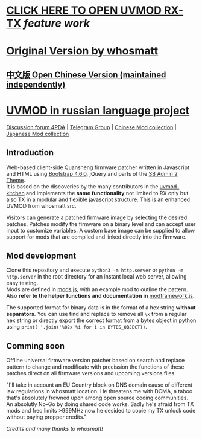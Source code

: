 # [CLICK HERE TO OPEN UVMOD RX-TX](https://re3con.github.io/uvmod/) *feature work*
# [Original Version by whosmatt](https://github.com/whosmatt/uvmod)
## [中文版 Open Chinese Version (maintained independently)](https://uvmod.xanyi.eu.org/)
# [UVMOD in russian language project](https://uvmod.valek.net.ru/)

[Discussion forum 4PDA](https://4pda.to/forum/index.php?showtopic=1071343&st=0) | [Telegram Group](https://t.me/uv_k5/34434) | [Chinese Mod collection](https://www.zhihu.com/people/troilusxi) | [Japanese Mod collection](https://www.nazononiku.com/uncategorized/uv-k5%E3%81%AE%E3%83%95%E3%82%A1%E3%83%BC%E3%83%A0%E3%82%A6%E3%82%A7%E3%82%A2%E3%82%92%E3%82%AB%E3%82%B9%E3%82%BF%E3%83%9E%E3%82%A4%E3%82%BA/686/)

## Introduction

Web-based client-side Quansheng firmware patcher written in Javascript and HTML using [Bootstrap 4.6.0](https://getbootstrap.com/docs/4.6/getting-started/introduction/), jQuery and parts of the [SB Admin 2 Theme](https://startbootstrap.com/theme/sb-admin-2).  
It is based on the discoveries by the many contributors in the [uvmod-kitchen](https://github.com/amnemonic/Quansheng_UV-K5_Firmware/tree/main/uvmod_kitchen) and implements the **same functionality** not limited to RX only but also TX in a modular and flexible javascript structure. This is an enhanced UVMOD from whosmatt src.

Visitors can generate a patched firmware image by selecting the desired patches. Patches modify the firmware on a binary level and can accept user input to customize variables. A custom base image can be supplied to allow support for mods that are compiled and linked directly into the firmware. 

## Mod development

Clone this repository and execute `python3 -m http.server` or `python -m http.server` in the root directory for an instant local web server, allowing easy testing.  
Mods are defined in [mods.js](mods.js), with an example mod to outline the pattern.  
Also __refer to the helper functions and documentation in__ [modframework.js](js/modframework.js).  

The supported format for binary data is in the format of a hex string __without separators__. You can use find and replace to remove all `\x` from a regular hex string or directly export the correct format from a bytes object in python using `print(''.join('%02x'%i for i in BYTES_OBJECT))`.

## **Comming soon** 
Offline universal firmware version patcher
based on search and replace pattern to change and modificate with precission the functions of these patches direct on all firmware versions and upcoming versions files.<br>

"I'll take in account an EU Country block on DNS domain cause of different law regulations in whosmatt location. He threatens me with DCMA, a taboo that's absolutely frowned upon among open source coding communities. An absolutly No-Go by doing shared code works. Sadly he's afraid from TX mods and freq limits >999MHz now he desided to copie my TX unlock code without paying propper credits."

*Credits and many thanks to whosmatt!*

